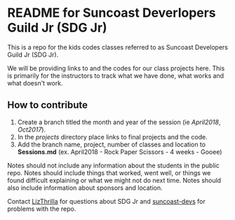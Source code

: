 # README for Suncoast Deverlopers Guild Jr (SDG Jr)

This is a repo for the kids codes classes referred to as Suncoast Developers Guild Jr (SDG Jr).

We will be providing links to and the codes for our class projects here.  This is primarily for the instructors to track what we have done, what works and what doesn't work.

## How to contribute

1. Create a branch titled the month and year of the session (ie *April2018*, *Oct2017*).
2. In the *projects* directory place links to final projects and the code.
3. Add the branch name, project, number of classes and location to **Sessions.md** (ex. April2018 - Rock Paper Scissors - 4 weeks - Gooee)

Notes should not include any information about the students in the public repo.  Notes should include things that worked, went well, or things we found difficult explaining or what we might not do next time. Notes should also include information about sponsors and location.

Contact [LizThrilla](https://github.com/lizthrilla) for questions about SDG Jr and [suncoast-devs](https://github.com/suncoast-devs) for problems with the repo.